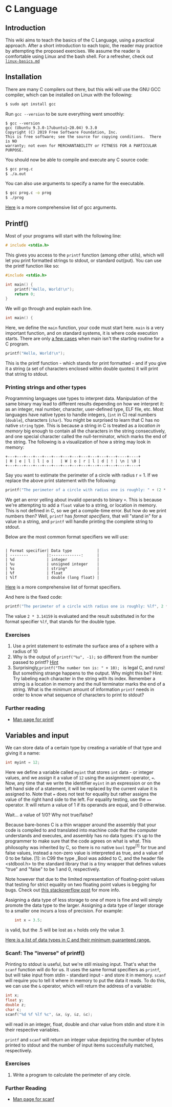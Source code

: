 

# C Language

## Introduction
This wiki aims to teach the basics of the C Language, using a practical approach. After a short introduction to each topic, the reader may practice by attempting the proposed exercises. We assume the reader is comfortable using Linux and the bash shell. For a refresher, check out [`linux-basics.md`](/linux-basics.md)

## Installation
There are many C compilers out there, but this wiki will use the GNU GCC compiler, which can be installed on Linux with the following:
```bash
$ sudo apt install gcc
```
Run `gcc --version` to be sure everything went smoothly:
```
$ gcc --version
gcc (Ubuntu 9.3.0-17ubuntu1~20.04) 9.3.0
Copyright (C) 2019 Free Software Foundation, Inc.
This is free software; see the source for copying conditions.  There is NO
warranty; not even for MERCHANTABILITY or FITNESS FOR A PARTICULAR PURPOSE.
```
You should now be able to compile and execute any C source code:

```bash
$ gcc prog.c
$ ./a.out
```
You can also use arguments to specify a name for the executable.
```bash
$ gcc prog.c -o prog
$ ./prog
```
[Here](https://gcc.gnu.org/onlinedocs/gcc/Invoking-GCC.html) is a more comprehensive list of gcc arguments.

## Printf()
Most of your programs will start with the following line:
```c
# include <stdio.h>
```
This gives you access to the `printf` function (among other utils), which will let you print formatted strings to stdout, or standard out(put). You can use the printf function like so:

```c
#include <stdio.h>

int main() {
	printf("Hello, World!\n");
	return 0;
}
```
We will go through and explain each line.

```c
int main() {
```
Here, we define the `main` function, your code must start here. `main` is a very important function, and on standard systems, it is where code execution starts. There are only [a few cases]((https://stackoverflow.com/questions/3379190/avoiding-the-main-entry-point-in-a-c-program)) when main isn't the starting routine for a C program.

```c
printf("Hello, World!\n");
```

This is the printf function - which stands for print formatted - and if you give it a string (a set of characters enclosed within double quotes) it will print that string to stdout.

### Printing strings and other types
Programming languages use types to interpret data. Manipulation of the same binary may lead to different results depending on how we interpret it: as an integer, real number, character, user-defined type, ELF file, etc. Most languages have native types to handle integers, (`int` in C) real numbers (`double`), characters (`char`). You might be surprised to learn that C has no native `string` type. This is because a string in C is treated as a _location in memory_ big enough to contain all the characters in the string consecutively, and one special character called the null-terminator, which marks the end of the string. The following is a visualization of how a string may look in memory:
```
+---+---+---+---+---+---+---+---+---+---+---+---+----+----+
| H | e | l | l | o |   | W | o | r | l | d | ! | \n | \0 |
+---+---+---+---+---+---+---+---+---+---+---+---+----+----+
```

Say you want to estimate the perimeter of a circle with radius r = 1. If we replace the above print statement with the following:
```c
printf("The perimeter of a circle with radius one is roughly: " + (2 * 3.14159));
```
We get an error yelling about invalid operands to binary `+`.  This is because we're attempting to add a `float` value to a string, or location in memory. This is not defined in C, so we get a compile-time error. But how do we print numbers then? Well, `printf` has _format specifiers_, that will "stand in" for a value in a string, and `printf` will handle printing the complete string to stdout.

Below are the most common format specifiers we will use:
```

| Format specifier| Data type           |
| --------        |:-------------:      |
| %d              | integer             |
| %u              | unsigned integer    |
| %s           	  | string*             |
| %f              | float               |
| %lf             | double (long float) |
```

[Here](https://www.cplusplus.com/reference/cstdio/printf/) is a more comprehensive list of format specifiers.

And here is the fixed code:
```c
printf("The perimeter of a circle with radius one is roughly: %lf", 2 * 3.14159);
```
The value `2 * 3.14159` is evaluated and the result substituted in for the format specifier `%lf`, that stands for the double type. 

### Exercises

1. Use a print statement to estimate the surface area of a sphere with a radius of 10
2. Why is the output of `printf("%u", -1);` so different from the number passed to printf? [Hint](https://stackoverflow.com/questions/16056758/c-c-unsigned-integer-overflow)
3. Surprisingly,`printf("The number ten is: " + 10); ` is legal C, and runs! But something strange happens to the output. Why might this be? 
Hint: Try labeling each character in the string with its index. Remember a string is a location in memory and the null terminator marks the end of a string. What is the minimum amount of information `printf` needs in order to know what sequence of characters to print to stdout? 

### Further reading
* [Man page for printf](https://linux.die.net/man/3/printf)

## Variables and input

We can store data of a certain type by creating a variable of that type and giving it a name:
```c
int myint = 12;
```
Here we define a variable called `myint` that stores `int` data - or integer values, and we assign it a value of `12` using the assignment operator, `=`. Now, any time that we write the identifier `myint` in an expression or on the left hand side of a statement, it will be replaced by the current value it is assigned to. Note that `=` does not test for equality but rather assigns the value of the right hand side to the left. For equality testing, use the `==` operator. It will return a value of 1 if its operands are equal, and 0 otherwise.

Wait... a value of 1/0? Why not true/false?

Because bare-bones C is a thin wrapper around the assembly that your code is compiled to and translated into machine code that the computer understands and executes, and assembly has no data types: it's up to the programmer to make sure that the code agrees on what is what. This philosophy was inherited by C, so there is no native `bool` type<sup>[1]</sup> for true and false values, instead a non-zero value is interpreted as true, and a value of 0 to be false.
[1]: in C99 the type _Bool was added to C, and the header file <stdbool.h> to the standard library that is a tiny wrapper that defines values "true" and "false" to be 1 and 0, respectively.

Note however that due to the limited representation of floating-point values that testing for strict equality on two floating point values is begging for bugs. Check out [this stackoverflow post](https://stackoverflow.com/a/4682941/11821550) for more info.

Assigning a data type of less storage to one of more is fine and will simply promote the data type to the larger.
Assigning a data type of larger storage to a smaller one incurs a loss of precision. For example:
```c
	int x = 3.5;
```
is valid, but the .5 will be lost as `x` holds only the value 3.

[Here is a list of data types in C and their minimum guaranteed range.](https://en.wikipedia.org/wiki/C_data_types#Main_types)

### Scanf: The "inverse" of printf()

Printing to stdout is useful, but we're still missing input. That's what the `scanf` function will do for us. It uses the same format specifiers as `printf`, but will take input from stdin - standard input - and store it in memory. `scanf` will require you to tell it where in memory to put the data it reads. To do this, we can use the `&` operator, which will return the address of a variable:

```c
int x;
float y;
double z;
char c;
scanf("%d %f %lf %c", &x, &y, &z, &c);
```
will read in an integer, float, double and char value from stdin and store it in their respective variables.

`printf` and `scanf` will return an integer value depicting the number of bytes printed to stdout and the number of input items successfully matched, respectively.
### Exercises
1. Write a program to calculate the perimeter of any circle.
### Further Reading
* [Man page for scanf](https://linux.die.net/man/3/scanf)
